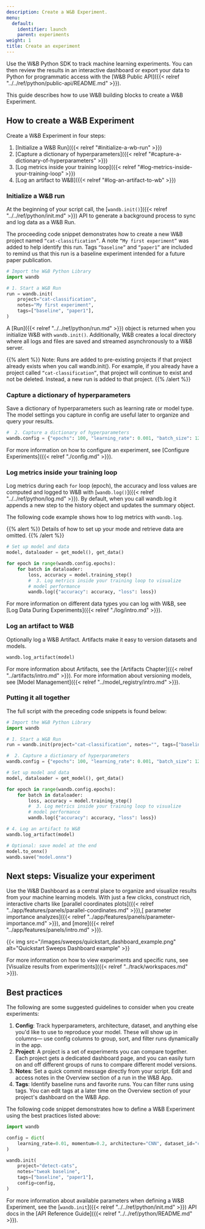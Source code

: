 ```yaml
---
description: Create a W&B Experiment.
menu:
  default:
    identifier: launch
    parent: experiments
weight: 1
title: Create an experiment
---
```


Use the W&B Python SDK to track machine learning experiments. You can then review the results in an interactive dashboard or export your data to Python for programmatic access with the [W&B Public API]({{< relref "../../ref/python/public-api/README.md" >}}).

This guide describes how to use W&B building blocks to create a W&B Experiment. 

## How to create a W&B Experiment

Create a W&B Experiment in four steps:

1. [Initialize a W&B Run]({{< relref "#initialize-a-wb-run" >}})
2. [Capture a dictionary of hyperparameters]({{< relref "#capture-a-dictionary-of-hyperparameters" >}})
3. [Log metrics inside your training loop]({{< relref "#log-metrics-inside-your-training-loop" >}})
4. [Log an artifact to W&B]({{< relref "#log-an-artifact-to-wb" >}})

### Initialize a W&B run
At the beginning of your script call, the [`wandb.init()`]({{< relref "../../ref/python/init.md" >}}) API to generate a background process to sync and log data as a W&B Run. 

The proceeding code snippet demonstrates how to create a new W&B project named `“cat-classification”`. A note `“My first experiment”` was added to help identify this run. Tags `“baseline”` and `“paper1”` are included to remind us that this run is a baseline experiment intended for a future paper publication.

```python
# Import the W&B Python Library
import wandb

# 1. Start a W&B Run
run = wandb.init(
    project="cat-classification",
    notes="My first experiment",
    tags=["baseline", "paper1"],
)
```
A [Run]({{< relref "../../ref/python/run.md" >}}) object is returned when you initialize W&B with `wandb.init()`. Additionally, W&B creates a local directory where all logs and files are saved and streamed asynchronously to a W&B server.

{{% alert %}}
Note: Runs are added to pre-existing projects if that project already exists when you call wandb.init().  For example, if you already have a project called `“cat-classification”`, that project will continue to exist and not be deleted. Instead, a new run is added to that project.
{{% /alert %}}

### Capture a dictionary of hyperparameters
Save a dictionary of hyperparameters such as learning rate or model type. The model settings you capture in config are useful later to organize and query your results.

```python
#  2. Capture a dictionary of hyperparameters
wandb.config = {"epochs": 100, "learning_rate": 0.001, "batch_size": 128}
```
For more information on how to configure an experiment, see [Configure Experiments]({{< relref "./config.md" >}}).

### Log metrics inside your training loop
Log metrics during each `for` loop (epoch), the accuracy and loss values are computed and logged to W&B with [`wandb.log()`]({{< relref "../../ref/python/log.md" >}}). By default, when you call wandb.log it appends a new step to the history object and updates the summary object.

The following code example shows how to log metrics with `wandb.log`.

{{% alert %}}
Details of how to set up your mode and retrieve data are omitted. 
{{% /alert %}}

```python
# Set up model and data
model, dataloader = get_model(), get_data()

for epoch in range(wandb.config.epochs):
    for batch in dataloader:
        loss, accuracy = model.training_step()
        #  3. Log metrics inside your training loop to visualize
        # model performance
        wandb.log({"accuracy": accuracy, "loss": loss})
```
For more information on different data types you can log with W&B, see [Log Data During Experiments]({{< relref "./log/intro.md" >}}).

### Log an artifact to W&B 
Optionally log a W&B Artifact. Artifacts make it easy to version datasets and models. 
```python
wandb.log_artifact(model)
```
For more information about Artifacts, see the [Artifacts Chapter]({{< relref "../artifacts/intro.md" >}}). For more information about versioning models, see [Model Management]({{< relref "../model_registry/intro.md" >}}).


### Putting it all together
The full script with the preceding code snippets is found below:
```python
# Import the W&B Python Library
import wandb

# 1. Start a W&B Run
run = wandb.init(project="cat-classification", notes="", tags=["baseline", "paper1"])

#  2. Capture a dictionary of hyperparameters
wandb.config = {"epochs": 100, "learning_rate": 0.001, "batch_size": 128}

# Set up model and data
model, dataloader = get_model(), get_data()

for epoch in range(wandb.config.epochs):
    for batch in dataloader:
        loss, accuracy = model.training_step()
        #  3. Log metrics inside your training loop to visualize
        # model performance
        wandb.log({"accuracy": accuracy, "loss": loss})

# 4. Log an artifact to W&B
wandb.log_artifact(model)

# Optional: save model at the end
model.to_onnx()
wandb.save("model.onnx")
```

## Next steps: Visualize your experiment 
Use the W&B Dashboard as a central place to organize and visualize results from your machine learning models. With just a few clicks, construct rich, interactive charts like [parallel coordinates plots]({{< relref "../app/features/panels/parallel-coordinates.md" >}}),[ parameter importance analyzes]({{< relref "../app/features/panels/parameter-importance.md" >}}), and [more]({{< relref "../app/features/panels/intro.md" >}}).

{{< img src="/images/sweeps/quickstart_dashboard_example.png" alt="Quickstart Sweeps Dashboard example" >}}

For more information on how to view experiments and specific runs, see [Visualize results from experiments]({{< relref "../track/workspaces.md" >}}).


## Best practices
The following are some suggested guidelines to consider when you create experiments:

1. **Config**: Track hyperparameters, architecture, dataset, and anything else you'd like to use to reproduce your model. These will show up in columns— use config columns to group, sort, and filter runs dynamically in the app.
2. **Project**: A project is a set of experiments you can compare together. Each project gets a dedicated dashboard page, and you can easily turn on and off different groups of runs to compare different model versions.
3. **Notes**: Set a quick commit message directly from your script. Edit and access notes in the Overview section of a run in the W&B App.
4. **Tags**: Identify baseline runs and favorite runs. You can filter runs using tags. You can edit tags at a later time on the Overview section of your project's dashboard on the W&B App.

The following code snippet demonstrates how to define a W&B Experiment using the best practices listed above:

```python
import wandb

config = dict(
    learning_rate=0.01, momentum=0.2, architecture="CNN", dataset_id="cats-0192"
)

wandb.init(
    project="detect-cats",
    notes="tweak baseline",
    tags=["baseline", "paper1"],
    config=config,
)
```

For more information about available parameters when defining a W&B Experiment, see the [`wandb.init`]({{< relref "../../ref/python/init.md" >}}) API docs in the [API Reference Guide]({{< relref "../../ref/python/README.md" >}}).